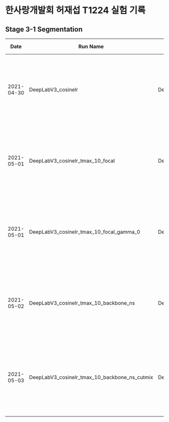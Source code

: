 # 한사랑개발회 허재섭 T1224 실험 기록

## Stage 3-1 Segmentation

| Date       | Run Name                                      | Model Name | Arguments                                                                                                                                                                                                                                                                                                  | WanDB Link                                                                    | ETC                                                                     |
| ---------- | --------------------------------------------- | ---------- | ---------------------------------------------------------------------------------------------------------------------------------------------------------------------------------------------------------------------------------------------------------------------------------------------------------- | ----------------------------------------------------------------------------- | ----------------------------------------------------------------------- |
| 2021-04-30 | DeepLabV3_cosinelr                            | DeepLabV3  | batch_size=8, <br>criterion='cross_entropy', <br>lr=5e-05, <br>model='DeepLabV3', <br>num_epochs=10, <br>optimizer='MADGRAD', <br>run_name='DeepLabV3_cosinelr', <br>scheduler='CosineAnnealingLR', <br>seed=42, <br>val_batch_size=8, <br>weight_decay=0.0001                                             | [link](https://wandb.ai/pstage12/jaesub/runs/3l1vdffh?workspace=user-shjas94) | None                                                                    |
| 2021-05-01 | DeepLabV3_cosinelr_tmax_10_focal              | DeepLabV3  | batch_size=8, <br>criterion='cross_entropy', <br>lr=0.0001, <br>model='DeepLabV3', <br>num_epochs=10, <br>optimizer='MADGRAD', <br>run_name='DeepLabV3_cosinelr_tmax_10', <br>scheduler='CosineAnnealingLR', <br>seed=42, <br>val_batch_size=8, <br>weight_decay=1e-06                                     | [link](https://wandb.ai/pstage12/jaesub/runs/2fn31ysp?workspace=user-shjas94) | CosineAnnealingLR tmax : 2 -> 10                                        |
| 2021-05-01 | DeepLabV3_cosinelr_tmax_10_focal_gamma_0      | DeepLabV3  | batch_size=4, <br>criterion='focal', <br>lr=0.0001, <br>model='DeepLabV3', <br>num_epochs=10, <br>optimizer='MADGRAD', <br>run_name='DeepLabV3_cosinelr_tmax_10_focal_gamma_0', <br>scheduler='CosineAnnealingLR', <br>seed=42, <br>val_batch_size=4, <br>weight_decay=1e-06                               | [link](https://wandb.ai/pstage12/jaesub/runs/j09kqi0o?workspace=user-shjas94) | WanDB서버 오류로 로그는 7th epoch 까지만 있음                           |
| 2021-05-02 | DeepLabV3_cosinelr_tmax_10_backbone_ns        | DeepLabV3  | batch_size=8, <br>criterion='cross_entropy', <br>lr=0.0001, <br>model='DeepLabV3', <br>num_epochs=15, <br>optimizer='MADGRAD', <br>run_name='DeepLabV3_cosinelr_tmax_10', <br>scheduler='CosineAnnealingLR', <br>seed=42, <br>val_batch_size=8, <br>weight_decay=1e-06                                     | [link](https://wandb.ai/pstage12/jaesub/runs/2tymft8i?workspace=user-shjas94) | best LB score                                                           |
| 2021-05-03 | DeepLabV3_cosinelr_tmax_10_backbone_ns_cutmix | DeepLabV3  | batch_size=8, <br>criterion='cross_entropy', <br>cutmix=True, <br>lr=0.0001, <br>model='DeepLabV3', <br>num_epochs=20, <br>optimizer='MADGRAD', <br>run_name='DeepLabV3_cosinelr_tmax_10_backbone_ns_cutmix', <br>scheduler='CosineAnnealingLR', <br>seed=42, <br>val_batch_size=8, <br>weight_decay=1e-06 | [link](https://wandb.ai/pstage12/jaesub/runs/2r1ui7k4?workspace=user-shjas94) | 성능이 좋지는 않음. loss값은 적절하나 mIoU 값이 기대만큼 오르지 않는다. |
